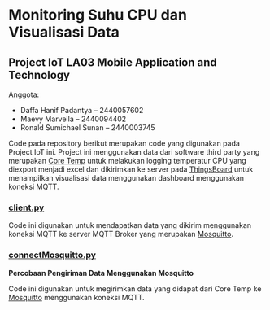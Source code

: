 # Monitoring Suhu CPU dan Visualisasi Data

## Project IoT LA03 Mobile Application and Technology

Anggota:

- Daffa Hanif Padantya – 2440057602
- Maevy Marvella – 2440094402
- Ronald Sumichael Sunan – 2440003745

Code pada repository berikut merupakan code yang digunakan pada Project IoT ini. Project ini menggunakan data dari software third party yang merupakan [Core Temp](https://www.alcpu.com/CoreTemp/) untuk melakukan logging temperatur CPU yang diexport menjadi excel dan dikirimkan ke server pada [ThingsBoard](https://thingsboard.io/) untuk menampilkan visualisasi data menggunakan dashboard menggunakan koneksi MQTT.

### [client.py](https://github.com/SuRonald/ProjectIoTLA03/blob/main/client.py)

Code ini digunakan untuk mendapatkan data yang dikirim menggunakan koneksi MQTT ke server MQTT Broker yang merupakan [Mosquitto](https://mosquitto.org/).

### [connectMosquitto.py](https://github.com/SuRonald/ProjectIoTLA03/blob/main/connectMosquitto.py)

**Percobaan Pengiriman Data Menggunakan Mosquitto**

Code ini digunakan untuk megirimkan data yang didapat dari Core Temp ke [Mosquitto](https://mosquitto.org/) menggunakan koneksi MQTT.
